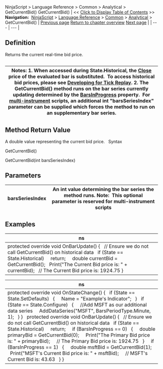 ﻿
NinjaScript > Language Reference > Common > Analytical > GetCurrentBid()
GetCurrentBid()
| << [Click to Display Table of Contents](getcurrentbid.md) >> **Navigation:**     [NinjaScript](ninjascript-1.md) > [Language Reference](language_reference_wip-1.md) > [Common](common-1.md) > [Analytical](market_data-1.md) > GetCurrentBid() | [Previous page](getcurrentaskvolume-1.md) [Return to chapter overview](market_data-1.md) [Next page](getcurrentbidvolume-1.md) |
| --- | --- |
## Definition
Returns the current real-time bid price.
## 
| Notes:  1. When accessed during State.Historical, the [Close](close-1.md) price of the evaluated bar is substituted.  To access historical bid prices, please see [Developing for Tick Replay](developing_for__tick_replay-1.md). 2. The GetCurrentBid() method runs on the bar series currently updating determined by the [BarsInProgress](barsinprogress-1.md) property.  For [multi-instrument](multi-time_frame__instruments-1.md) scripts, an additional int "barsSeriesIndex" parameter can be supplied which forces the method to run on an supplementary bar series. |
| --- |
## 
## 
## Method Return Value
A double value representing the current bid price.
 
Syntax  

GetCurrentBid()  

GetCurrentBid(int barsSeriesIndex)
 
## Parameters
| barsSeriesIndex | An int value determining the bar series the method runs. Note:  This optional parameter is reserved for multi-instrument scripts |
| --- | --- |
## 
## 
## Examples
| ns |
| --- |
| protected override void OnBarUpdate() {    // Ensure we do not call GetCurrentBid() on historical data    if (State == State.Historical)      return;      double currentBid = GetCurrentBid();    Print("The Current Bid price is: " + currentBid);    // The Current Bid price is: 1924.75 } |

| ns |
| --- |
| protected override void OnStateChange() {    if (State == State.SetDefaults)    {      Name = "Example's Indicator";    }    if (State == State.Configure)    {      //Add MSFT as our additional data series      AddDataSeries("MSFT", BarsPeriodType.Minute, 1);    } }   protected override void OnBarUpdate() {    // Ensure we do not call GetCurrentBid() on historical data    if (State == State.Historical)      return;      if (BarsInProgress == 0)    {      double primaryBid = GetCurrentBid(0);      Print("The Primary Bid price is: " + primaryBid);      // The Primary Bid price is: 1924.75    }      if (BarsInProgress == 1)    {      double msftBid = GetCurrentBid(1);      Print("MSFT's Current Bid price is: " + msftBid);      // MSFT's Current Bid is: 43.63    } } |

